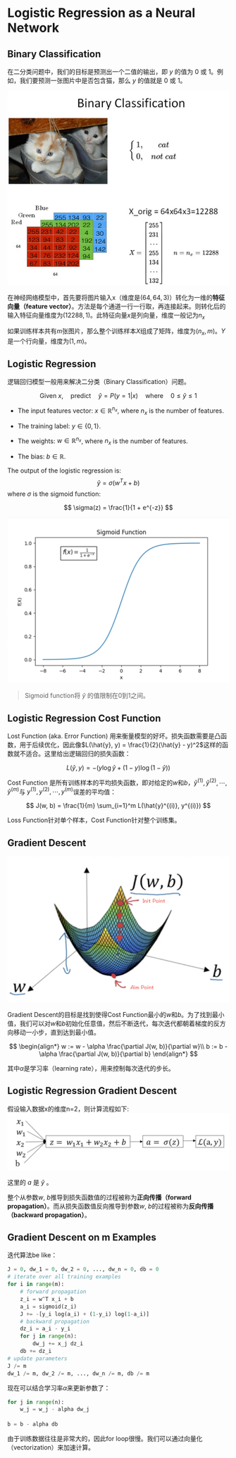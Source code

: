 # Logistic Regression as a Neural Network

## Binary Classification

在二分类问题中，我们的目标是预测出一个二值的输出，即 $y$ 的值为 0 或 1。例如，我们要预测一张图片中是否包含猫，那么 $y$ 的值就是 0 或 1。

![img](./img/binary-cat.bmp)

在神经网络模型中，首先要将图片输入x（维度是$(64, 64, 3)$）转化为一维的**特征向量（feature vector）**。方法是每个通道一行一行取，再连接起来。则转化后的输入特征向量维度为$(12288, 1)$。此特征向量$x$是列向量，维度一般记为$n_x$

如果训练样本共有$m$张图片，那么整个训练样本$X$组成了矩阵，维度为$(n_x,m)$。$Y$是一个行向量，维度为$(1,m)$。

## Logistic Regression

逻辑回归模型一般用来解决二分类（Binary Classification）问题。

$$
\text{Given} \ x, \quad \text{predict} \quad \hat{y} = P(y=1|x) \quad \text{where} \quad 0 \leq \hat{y} \leq 1
$$

* The input features vector: $x \in \mathbb{R}^{n_x}$, where $n_x$ is the number of features.

* The training label: $y \in \{0, 1\}$.
* The weights: $w \in \mathbb{R}^{n_x}$, where $n_x$ is the number of features.
* The bias: $b \in \mathbb{R}$.

The output of the logistic regression is:
$$
\hat{y} = \sigma(w^T x + b)
$$
where $\sigma$ is the sigmoid function:

$$
\sigma(z) = \frac{1}{1 + e^{-z}}
$$

![img](./img/sigmoid-function.png)

> Sigmoid function将 $\hat{y}$ 的值限制在0到1之间。

## Logistic Regression Cost Function

Lost Function (aka. Error Function) 用来衡量模型的好坏。损失函数需要是凸函数，用于后续优化，因此像$L(\hat{y}, y) =  \frac{1}{2}(\hat{y} - y)^2$这样的函数就不适合。这里给出逻辑回归的损失函数：

$$
L(\hat{y}, y) = -(y \log \hat{y} + (1-y) \log (1-\hat{y}))
$$

Cost Function 是所有训练样本的平均损失函数，即对给定的$w$和$b$，$\hat{y}^{(1)}, \hat{y}^{(2)}, \cdots, \hat{y}^{(m)}$与
$y^{(1)}, y^{(2)}, \cdots, y^{(m)}$误差的平均值：

$$
J(w, b) = \frac{1}{m} \sum_{i=1}^m L(\hat{y}^{(i)}, y^{(i)})
$$

Loss Function针对单个样本，Cost Function针对整个训练集。

## Gradient Descent

![img](./img/aim-point.png)

Gradient Descent的目标是找到使得Cost Function最小的$w$和$b$。为了找到最小值，我们可以对$w$和$b$初始化任意值，然后不断迭代，每次迭代都朝着梯度的反方向移动一小步，直到达到最小值。

$$
\begin{align*}
w := w - \alpha \frac{\partial J(w, b)}{\partial w}\\
b := b - \alpha \frac{\partial J(w, b)}{\partial b}
\end{align*}
$$

其中$\alpha$是学习率（learning rate），用来控制每次迭代的步长。

## Logistic Regression Gradient Descent

假设输入数据x的维度n=2，则计算流程如下:
![img](./img/calculate-graph.png)

这里的 $a$ 是 $\hat{y}$ 。

整个从参数$w$, $b$推导到损失函数值的过程被称为**正向传播（forward propagation）**。而从损失函数值反向推导到参数$w$, $b$的过程被称为**反向传播（backward propagation）**。

## Gradient Descent on m Examples

迭代算法be like：

```python
J = 0, dw_1 = 0, dw_2 = 0, ..., dw_n = 0, db = 0
# iterate over all training examples
for i in range(m):
    # forward propagation
    z_i = w^T x_i + b
    a_i = sigmoid(z_i)
    J += -[y_i log(a_i) + (1-y_i) log(1-a_i)]
    # backward propagation
    dz_i = a_i - y_i
    for j in range(n):
        dw_j += x_j dz_i
    db += dz_i
# update parameters
J /= m
dw_1 /= m, dw_2 /= m, ..., dw_n /= m, db /= m
```

现在可以结合学习率$\alpha$来更新参数了：

```python
for j in range(n):
    w_j = w_j - alpha dw_j

b = b - alpha db
```

由于训练数据往往是非常大的，因此for loop很慢。我们可以通过向量化（vectorization）来加速计算。